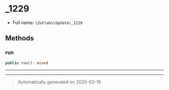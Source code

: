 
# _1229





* Full name: `\Zotlabs\Update\_1229`




## Methods


### run



```php
public run(): mixed
```












***


***
> Automatically generated on 2025-03-19
